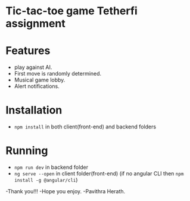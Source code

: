 # Tic-tac-toe game Tetherfi assignment


# Features

- play against AI.
- First move is randomly determined.
- Musical game lobby.
- Alert notifications.

# Installation
- ```npm install``` in both client(front-end) and backend folders

# Running
- ```npm run dev``` in backend folder
- ```ng serve --open``` in client folder(front-end) (if no angular CLI then ```npm install -g @angular/cli```)



-Thank you!!!
-Hope you enjoy.
-Pavithra Herath. 
